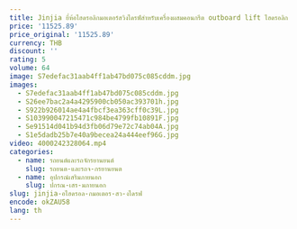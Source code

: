 ```yaml
---
title: Jinjia ยี่ห้อไฮดรอลิกมอเตอร์สวิงไดรฟ์สําหรับเครื่องผสมคอนกรีต outboard lift ไฮดรอลิก
price: '11525.89'
price_original: '11525.89'
currency: THB
discount: ''
rating: 5
volume: 64
image: S7edefac31aab4ff1ab47bd075c085cddm.jpg
images:
  - S7edefac31aab4ff1ab47bd075c085cddm.jpg
  - S26ee7bac2a4a4295900cb050ac393701h.jpg
  - S922b926014ae4a4fbcf3ea363cff0c39L.jpg
  - S103990047215471c984be4799fb10891F.jpg
  - Se91514d041b94d3fb06d79e72c74ab04A.jpg
  - S1e5dadb25b7e40a9becea24a444eef96G.jpg
video: 4000242328064.mp4
categories:
  - name: รถยนต์และรถจักรยานยนต์
    slug: รถยนต-และรถจ-กรยานยนต
  - name: อุปกรณ์เสริมภายนอก
    slug: ปกรณ-เสร-มภายนอก
slug: jinjia-อไฮดรอล-กมอเตอร-สว-งไดรฟ
encode: okZAU58
lang: th
---
```

  